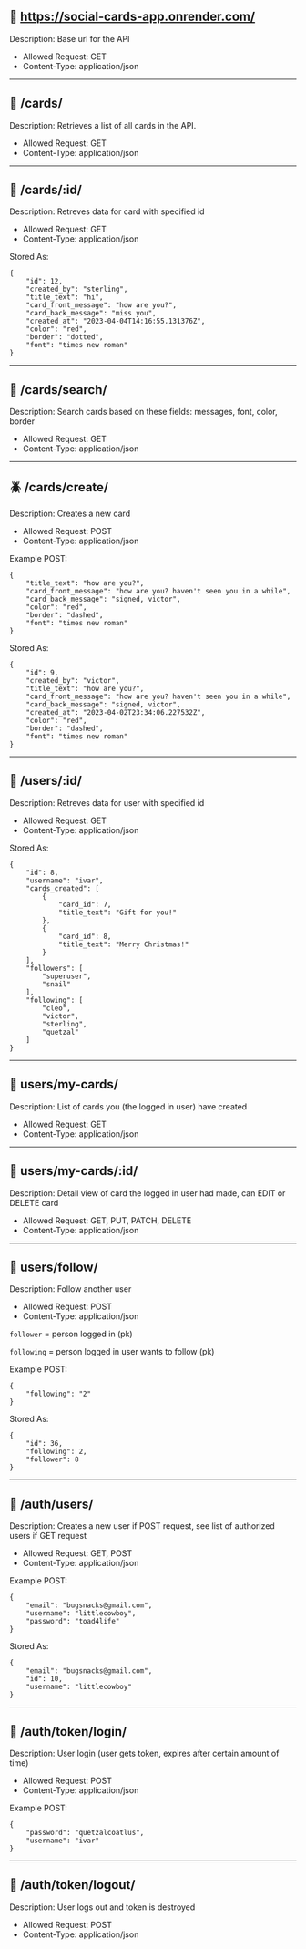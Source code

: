 ## 🐌  https://social-cards-app.onrender.com/ 

Description: Base url for the API

- Allowed Request: GET
- Content-Type: application/json

___



## 🐺  /cards/

Description: Retrieves a list of all cards in the API.

- Allowed Request: GET
- Content-Type: application/json

___



## 🐸  /cards/:id/

Description: Retreves data for card with specified id 

- Allowed Request: GET
- Content-Type: application/json

Stored As:
```
{
    "id": 12,
    "created_by": "sterling",
    "title_text": "hi",
    "card_front_message": "how are you?",
    "card_back_message": "miss you",
    "created_at": "2023-04-04T14:16:55.131376Z",
    "color": "red",
    "border": "dotted",
    "font": "times new roman"
}
```
___



## 🐠  /cards/search/

Description: Search cards based on these fields: messages, font, color, border

- Allowed Request: GET
- Content-Type: application/json

___



## 🪲  /cards/create/

Description: Creates a new card 

- Allowed Request: POST
- Content-Type: application/json

Example POST:
```
{
	"title_text": "how are you?",
	"card_front_message": "how are you? haven't seen you in a while",
	"card_back_message": "signed, victor",
	"color": "red",
	"border": "dashed",
	"font": "times new roman"
}
```
Stored As:
```
{
    "id": 9,
    "created_by": "victor",
    "title_text": "how are you?",
    "card_front_message": "how are you? haven't seen you in a while",
    "card_back_message": "signed, victor",
    "created_at": "2023-04-02T23:34:06.227532Z",
    "color": "red",
    "border": "dashed",
    "font": "times new roman"
}
```

___



## 🌿  /users/:id/

Description: Retreves data for user with specified id 

- Allowed Request: GET
- Content-Type: application/json

Stored As:
```
{
	"id": 8,
	"username": "ivar",
	"cards_created": [
		{
			"card_id": 7,
			"title_text": "Gift for you!"
		},
		{
			"card_id": 8,
			"title_text": "Merry Christmas!"
		}
	],
	"followers": [
        "superuser",
        "snail"
    ],
	"following": [
		"cleo",
		"victor",
		"sterling",
		"quetzal"
	]
}
```

___



## 🐬  users/my-cards/

Description: List of cards you (the logged in user) have created

- Allowed Request: GET
- Content-Type: application/json

___



## 🦄   users/my-cards/:id/

Description: Detail view of card the logged in user had made, can EDIT or DELETE card

- Allowed Request: GET, PUT, PATCH, DELETE
- Content-Type: application/json

___



## 🦖   users/follow/

Description: Follow another user

- Allowed Request: POST
- Content-Type: application/json

`follower` = person logged in (pk)

`following` = person logged in user wants to follow (pk)

Example POST:
```
{
	"following": "2"
}
```
Stored As:
```
{
	"id": 36,
	"following": 2,
	"follower": 8
}
```

___



## 🐝   /auth/users/

Description: Creates a new user if POST request, see list of authorized users if GET request

- Allowed Request: GET, POST
- Content-Type: application/json

Example POST:
```
{
    "email": "bugsnacks@gmail.com",
	"username": "littlecowboy",
	"password": "toad4life"
}
```
Stored As:
```
{
    "email": "bugsnacks@gmail.com",
    "id": 10,
    "username": "littlecowboy"
}
```

___



## 🌸  /auth/token/login/

Description: User login (user gets token, expires after certain amount of time)

- Allowed Request: POST
- Content-Type: application/json

Example POST:
```
{
    "password": "quetzalcoatlus",
    "username": "ivar"
}
```

___



## 🐓  /auth/token/logout/

Description: User logs out and token is destroyed

- Allowed Request: POST
- Content-Type: application/json